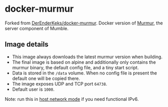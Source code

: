 # docker-murmur

Forked from [DerEnderKeks/docker-murmur](https://github.com/DerEnderKeks/docker-murmur). Docker version of [Murmur](https://github.com/mumble-voip/mumble#linuxunix), the server component of Mumble.

## Image details

* This image always downloads the latest murmur version when building.
* The final image is based on alpine and additionally only contains the murmur binary, the default config file, and a tiny start script.
* Data is stored in the `/data` volume. When no config file is present the default one will be copied there.
* The image exposes UDP and TCP port `64738`.
* Default user is `1000`.

Note: run this in [host network mode](https://docs.docker.com/network/host/) if you need functional IPv6.
